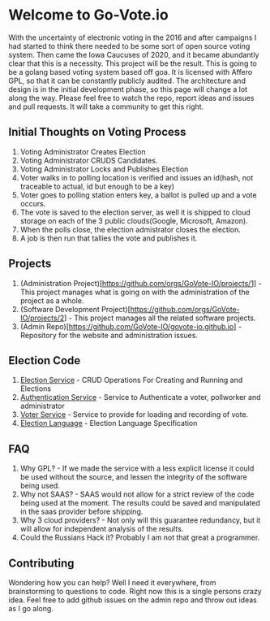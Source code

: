 # Welcome to Go-Vote.io

With the uncertainty of electronic voting in the 2016 and after campaigns I had started to think there needed to be some sort of open source voting system. Then came the Iowa Caucuses of 2020, and it became abundantly clear that this is a necessity. This project will be the result. This is going to be a golang based voting system based off goa. It is licensed with Affero GPL, so that it can be constantly publicly audited. The architecture and design is in the initial development phase, so this page will change a lot along the way. Please feel free to watch the repo, report ideas and issues and pull requests. It will take a community to get this right. 

## Initial Thoughts on Voting Process
1. Voting Administrator Creates Election
1. Voting Administrator CRUDS Candidates. 
1. Voting Administrator Locks and Publishes Election 
1. Voter walks in to polling location is verified and issues an id(hash, not traceable to actual, id but enough to be a key)
1. Voter goes to polling station enters key, a ballot is pulled up and a vote occurs. 
1. The vote is saved to the election server, as well it is shipped to cloud storage on each of the 3 public clouds(Google, Microsoft, Amazon). 
1. When the polls close, the election admistrator closes the election. 
1. A job is then run that tallies the vote and publishes it. 

## Projects
1. (Administration Project)[https://github.com/orgs/GoVote-IO/projects/1] - This project manages what is going on with the administration of the project as a whole. 
1. (Software Development Project)[https://github.com/orgs/GoVote-IO/projects/2] - This project manages all the related software projects. 
1. (Admin Repo)[https://github.com/GoVote-IO/govote-io.github.io] - Repository for the website and administration issues. 

## Election Code
1. [Election Service](https://github.com/GoVote-IO/govote_election_service) - CRUD Operations For Creating and Running and Elections
1. [Authentication Service](https://github.com/GoVote-IO/govote_authentication_service) - Service to Authenticate a voter, pollworker and administrator
1. [Voter Service](https://github.com/GoVote-IO/govote_voter_service) - Service to provide for loading and recording of vote. 
1. [Election Language](https://github.com/GoVote-IO/election_specific_language) - Election Language Specification

## FAQ
1. Why GPL? - If we made the service with a less explicit license it could be used without the source, and lessen the integrity of the software being used. 
1. Why not SAAS? - SAAS would not allow for a strict review of the code being used at the moment. The results could be saved and manipulated in the saas provider before shipping. 
1. Why 3 cloud providers? - Not only will this guarantee redundancy, but it will allow for independent analysis of the results. 
1. Could the Russians Hack it? Probably I am not that great a programmer. 

## Contributing
Wondering how you can help? Well I need it everywhere, from brainstorming to questions to code. Right now this is a single persons crazy idea. Feel free to add github issues on the admin repo and throw out ideas as I go along. 